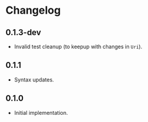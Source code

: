 # Changelog

## 0.1.3-dev

- Invalid test cleanup (to keepup with changes in `Uri`).

## 0.1.1

- Syntax updates.


## 0.1.0

- Initial implementation.


